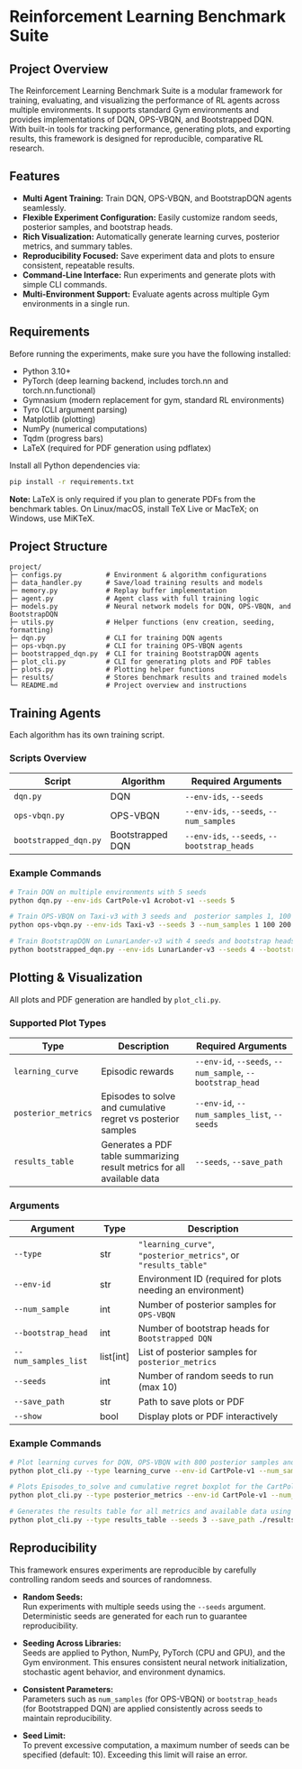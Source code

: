 # Reinforcement Learning Benchmark Suite

## Project Overview
The Reinforcement Learning Benchmark Suite is a modular framework for training, evaluating, and visualizing the performance of RL agents across multiple environments. It supports standard Gym environments and provides implementations of DQN, OPS-VBQN, and Bootstrapped DQN. With built-in tools for tracking performance, generating plots, and exporting results, this framework is designed for reproducible, comparative RL research.

## Features
- **Multi Agent Training:** Train DQN, OPS-VBQN, and BootstrapDQN agents seamlessly.
- **Flexible Experiment Configuration:** Easily customize random seeds, posterior samples, and bootstrap heads.
- **Rich Visualization:** Automatically generate learning curves, posterior metrics, and summary tables.
- **Reproducibility Focused:** Save experiment data and plots to ensure consistent, repeatable results.
- **Command-Line Interface:** Run experiments and generate plots with simple CLI commands.
- **Multi-Environment Support:** Evaluate agents across multiple Gym environments in a single run.

## Requirements
Before running the experiments, make sure you have the following installed:

- Python 3.10+  
- PyTorch  (deep learning backend, includes torch.nn and torch.nn.functional)
- Gymnasium  (modern replacement for gym, standard RL environments)
- Tyro  (CLI argument parsing)
- Matplotlib (plotting)
- NumPy (numerical computations)
- Tqdm (progress bars)
- LaTeX (required for PDF generation using pdflatex)

Install all Python dependencies via:

```bash
pip install -r requirements.txt
```

**Note:** LaTeX is only required if you plan to generate PDFs from the benchmark tables. On Linux/macOS, install TeX Live or MacTeX; on Windows, use MiKTeX.

## Project Structure
```
project/
├─ configs.py           # Environment & algorithm configurations
├─ data_handler.py      # Save/load training results and models
├─ memory.py            # Replay buffer implementation
├─ agent.py             # Agent class with full training logic
├─ models.py            # Neural network models for DQN, OPS-VBQN, and BootstrapDQN
├─ utils.py             # Helper functions (env creation, seeding, formatting)
├─ dqn.py               # CLI for training DQN agents
├─ ops-vbqn.py          # CLI for training OPS-VBQN agents
├─ bootstrapped_dqn.py  # CLI for training BootstrapDQN agents
├─ plot_cli.py          # CLI for generating plots and PDF tables
├─ plots.py             # Plotting helper functions
├─ results/             # Stores benchmark results and trained models
└─ README.md            # Project overview and instructions
```


## Training Agents

Each algorithm has its own training script.

### Scripts Overview

| Script                  | Algorithm        | Required Arguments                         |
|-------------------------|------------------|--------------------------------------------|
| `dqn.py`                | DQN              | `--env-ids`, `--seeds`                     |
| `ops-vbqn.py`           | OPS-VBQN         | `--env-ids`, `--seeds`, `--num_samples`    |
| `bootstrapped_dqn.py`   | Bootstrapped DQN | `--env-ids`, `--seeds`, `--bootstrap_heads`|

### Example Commands

```bash
# Train DQN on multiple environments with 5 seeds
python dqn.py --env-ids CartPole-v1 Acrobot-v1 --seeds 5

# Train OPS-VBQN on Taxi-v3 with 3 seeds and  posterior samples 1, 100 and 200
python ops-vbqn.py --env-ids Taxi-v3 --seeds 3 --num_samples 1 100 200

# Train BootstrapDQN on LunarLander-v3 with 4 seeds and bootstrap heads 4 and 8
python bootstrapped_dqn.py --env-ids LunarLander-v3 --seeds 4 --bootstrap_heads 4 8
```


## Plotting & Visualization

All plots and PDF generation are handled by `plot_cli.py`.

### Supported Plot Types

| Type                | Description                                 | Required Arguments                                      |
|--------------------|---------------------------------------------|--------------------------------------------------------|
| `learning_curve`    | Episodic rewards  | `--env-id`, `--seeds`, `--num_sample`, `--bootstrap_head` |
| `posterior_metrics` | Episodes to solve and cumulative regret vs posterior samples      | `--env-id`, `--num_samples_list`, `--seeds`          |
| `results_table`     | Generates a PDF table summarizing result metrics for all available data   | `--seeds`, `--save_path`                              |

### Arguments

| Argument            | Type        | Description |
|--------------------|------------|-------------|
| `--type`            | str        | `"learning_curve"`, `"posterior_metrics"`, or `"results_table"` |
| `--env-id`          | str        | Environment ID (required for plots needing an environment) |
| `--num_sample`      | int        | Number of posterior samples for `OPS-VBQN` |
| `--bootstrap_head`  | int        | Number of bootstrap heads for `Bootstrapped DQN` |
| `--num_samples_list`| list[int]  | List of posterior samples for `posterior_metrics` |
| `--seeds`           | int        | Number of random seeds to run (max 10) |
| `--save_path`       | str        | Path to save plots or PDF |
| `--show`            | bool       | Display plots or PDF interactively |

### Example Commands

```bash
# Plot learning curves for DQN, OPS-VBQN with 800 posterior samples and Bootstrapped DQN with 4 bootstrap heads for the CartPole-v1 environment  using 3 seeds
python plot_cli.py --type learning_curve --env-id CartPole-v1 --num_sample 800 --bootstrap_head 4 --seeds 3 --show

# Plots Episodes_to_solve and cumulative regret boxplot for the CartPole-v1 environment using 1, 100 and 200 posterior samples and 3 seeds
python plot_cli.py --type posterior_metrics --env-id CartPole-v1 --num_samples_list 1 100 200 --seeds 3 --show

# Generates the results table for all metrics and available data using 3 seeds and saves it to path ./results.pdf
python plot_cli.py --type results_table --seeds 3 --save_path ./results.pdf
```

## Reproducibility

This framework ensures experiments are reproducible by carefully controlling random seeds and sources of randomness.

- **Random Seeds:**  
  Run experiments with multiple seeds using the `--seeds` argument. Deterministic seeds are generated for each run to guarantee reproducibility.

- **Seeding Across Libraries:**  
  Seeds are applied to Python, NumPy, PyTorch (CPU and GPU), and the Gym environment. This ensures consistent neural network initialization, stochastic agent behavior, and environment dynamics.

- **Consistent Parameters:**  
  Parameters such as `num_samples` (for OPS-VBQN) or `bootstrap_heads` (for Bootstrapped DQN) are applied consistently across seeds to maintain reproducibility.

- **Seed Limit:**  
  To prevent excessive computation, a maximum number of seeds can be specified (default: 10). Exceeding this limit will raise an error.

